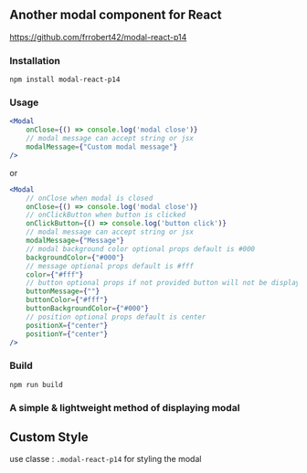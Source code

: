 ## Another modal component for React

https://github.com/frrobert42/modal-react-p14

### Installation

`npm install modal-react-p14`

### Usage

```jsx
<Modal 
    onClose={() => console.log('modal close')}
    // modal message can accept string or jsx
    modalMessage={"Custom modal message"}
/>
```

or

```jsx
<Modal 
    // onClose when modal is closed
    onClose={() => console.log('modal close')}
    // onClickButton when button is clicked
    onClickButton={() => console.log('button click')}
    // modal message can accept string or jsx
    modalMessage={"Message"}
    // modal background color optional props default is #000
    backgroundColor={"#000"}
    // message optional props default is #fff
    color={"#fff"}
    // button optional props if not provided button will not be displayed
    buttonMessage={""}
    buttonColor={"#fff"}
    buttonBackgroundColor={"#000"}
    // position optional props default is center
    positionX={"center"}
    positionY={"center"}
/>
```

### Build
`npm run build`


### A simple & lightweight method of displaying modal


## Custom Style

use classe : `.modal-react-p14` for styling the modal

